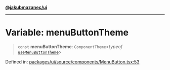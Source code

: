 [**@jakubmazanec/ui**](../README.md)

---

# Variable: menuButtonTheme

> `const` **menuButtonTheme**: `ComponentTheme`\<_typeof_
> [`useMenuButtonTheme`](useMenuButtonTheme.md)\>

Defined in:
[packages/ui/source/components/MenuButton.tsx:53](https://github.com/jakubmazanec/tools/blob/a9ba87d349a220bbed24d161794f90a6ba6009e5/packages/ui/source/components/MenuButton.tsx#L53)
